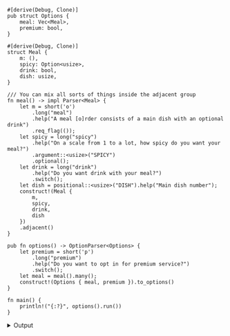 
```no_run
#[derive(Debug, Clone)]
pub struct Options {
    meal: Vec<Meal>,
    premium: bool,
}

#[derive(Debug, Clone)]
struct Meal {
    m: (),
    spicy: Option<usize>,
    drink: bool,
    dish: usize,
}

/// You can mix all sorts of things inside the adjacent group
fn meal() -> impl Parser<Meal> {
    let m = short('o')
        .long("meal")
        .help("A meal [o]rder consists of a main dish with an optional drink")
        .req_flag(());
    let spicy = long("spicy")
        .help("On a scale from 1 to a lot, how spicy do you want your meal?")
        .argument::<usize>("SPICY")
        .optional();
    let drink = long("drink")
        .help("Do you want drink with your meal?")
        .switch();
    let dish = positional::<usize>("DISH").help("Main dish number");
    construct!(Meal {
        m,
        spicy,
        drink,
        dish
    })
    .adjacent()
}

pub fn options() -> OptionParser<Options> {
    let premium = short('p')
        .long("premium")
        .help("Do you want to opt in for premium service?")
        .switch();
    let meal = meal().many();
    construct!(Options { meal, premium }).to_options()
}

fn main() {
    println!("{:?}", options().run())
}
```

<details><summary>Output</summary>


<div class='bpaf-doc'>
$ app --help<br>
<p><b>Usage</b>: <tt><b>app</b></tt> [<tt><b>-o</b></tt> [<tt><b>--spicy</b></tt>=<tt><i>SPICY</i></tt>] [<tt><b>--drink</b></tt>] <tt><i>DISH</i></tt>]... [<tt><b>-p</b></tt>]</p><p><div>
<b>Available options:</b></div><dl><div style='padding-left: 0.5em'><tt><b>-o</b></tt> [<tt><b>--spicy</b></tt>=<tt><i>SPICY</i></tt>] [<tt><b>--drink</b></tt>] <tt><i>DISH</i></tt></div><dt><tt><b>-o</b></tt>, <tt><b>--meal</b></tt></dt>
<dd>A meal [o]rder consists of a main dish with an optional drink</dd>
<dt><tt><b>    --spicy</b></tt>=<tt><i>SPICY</i></tt></dt>
<dd>On a scale from 1 to a lot, how spicy do you want your meal?</dd>
<dt><tt><b>    --drink</b></tt></dt>
<dd>Do you want drink with your meal?</dd>
<dt><tt><i>DISH</i></tt></dt>
<dd>Main dish number</dd>
<p></p><dt><tt><b>-p</b></tt>, <tt><b>--premium</b></tt></dt>
<dd>Do you want to opt in for premium service?</dd>
<dt><tt><b>-h</b></tt>, <tt><b>--help</b></tt></dt>
<dd>Prints help information</dd>
</dl>
</p>
<style>
div.bpaf-doc {
    padding: 14px;
    background-color:var(--code-block-background-color);
    font-family: "Source Code Pro", monospace;
    margin-bottom: 0.75em;
}
div.bpaf-doc dt { margin-left: 1em; }
div.bpaf-doc dd { margin-left: 3em; }
div.bpaf-doc dl { margin-top: 0; padding-left: 1em; }
div.bpaf-doc  { padding-left: 1em; }
</style>
</div>


Let's start simple - a single flag accepts a bunch of stuff, and eveything is present


<div class='bpaf-doc'>
$ app --meal 330 --spicy 10 --drink<br>
Options { meal: [Meal { m: (), spicy: Some(10), drink: true, dish: 330 }], premium: false }
</div>


You can omit some parts, but also have multiple groups thank to `many`


<div class='bpaf-doc'>
$ app --meal 100 --drink --meal 30 --spicy 10 --meal 50<br>
Options { meal: [Meal { m: (), spicy: None, drink: true, dish: 100 }, Meal { m: (), spicy: Some(10), drink: false, dish: 30 }, Meal { m: (), spicy: None, drink: false, dish: 50 }], premium: false }
</div>


As usual it can be mixed with standalone flags


<div class='bpaf-doc'>
$ app --premium --meal 42<br>
Options { meal: [Meal { m: (), spicy: None, drink: false, dish: 42 }], premium: true }
</div>


Thanks to `many` whole meal part is optional


<div class='bpaf-doc'>
$ app --premium<br>
Options { meal: [], premium: true }
</div>


Error messages should be somewhat descriptive


<div class='bpaf-doc'>
$ app --meal --drink --spicy 500<br>
<b>Error:</b> expected <tt><i>DISH</i></tt>, pass <tt><b>--help</b></tt> for usage information
<style>
div.bpaf-doc {
    padding: 14px;
    background-color:var(--code-block-background-color);
    font-family: "Source Code Pro", monospace;
    margin-bottom: 0.75em;
}
div.bpaf-doc dt { margin-left: 1em; }
div.bpaf-doc dd { margin-left: 3em; }
div.bpaf-doc dl { margin-top: 0; padding-left: 1em; }
div.bpaf-doc  { padding-left: 1em; }
</style>
</div>

</details>